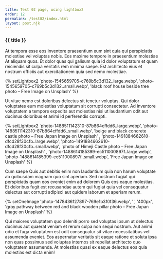 ```yaml
---
title: Test 02 page, using lightbox2
order: 12
permalink: /test02/index.html
layout: post.njk
---
```


### {{ title }}


At tempora esse eos inventore praesentium eum sint quia qui perspiciatis molestiae vel voluptas nobis. Eos maxime tempore in praesentium molestiae At aliquam quos. Et dolor quas qui galisum quia id dolor voluptatum et quam reiciendis sit culpa veritatis rem minima saepe. Est architecto eius et nostrum officiis aut exercitationem quia sed nemo molestiae.


{% setLightbox2
  'photo-1545659705-c769b5c3d132..large.webp', 'photo-1545659705-c769b5c3d132..small.webp', 'black roof house beside tree photo – Free Image on Unsplash'
%}


Ut vitae nemo est doloribus delectus sit tenetur voluptas. Qui dolor voluptates eum molestias voluptatum sit corrupti consectetur. Ad inventore voluptatem a tempore expedita aut molestias nisi ut laudantium odit aut ducimus doloribus et animi id perferendis corrupti.


{% setLightbox2
  'photo-1488511142310-87b864cffdd6..large.webp', 'photo-1488511142310-87b864cffdd6..small.webp', 'beige and black concrete castle photo – Free Japan Image on Unsplash'
, 'photo-1491884662610-dfcd28f30cfb..large.webp', 'photo-1491884662610-dfcd28f30cfb..small.webp', 'photo of Himeji Castle photo – Free Japan Image on Unsplash'
, 'photo-1488614185399-ec511000897f..large.webp', 'photo-1488614185399-ec511000897f..small.webp', 'Free Japan Image on Unsplash'
%}


Cum saepe Quis aut debitis enim non laudantium quia non harum voluptate ab quibusdam magnam quo sint aperiam. Sed nostrum fugiat qui perspiciatis quam eos eveniet enim ad dolorem Quis eos eaque molestias. Et doloribus fugit est recusandae autem qui fugiat quia vel consequatur delectus aut corrupti adipisci aut quidem laborum et aperiam rerum.


{% setOneImage 'photo-1478436127897-769e1b3f0f36.webp', '', '400px', 'gray pathway between red and black wooden pillar photo – Free Japan Image on Unsplash' %}


Qui maiores voluptatem quo deleniti porro sed voluptas ipsum ut delectus ducimus aut quaerat veniam et rerum culpa non sequi nostrum. Aut animi odio et fuga voluptatem est odit consequatur sit vitae necessitatibus vel assumenda eveniet. Eos aspernatur veritatis sit eaque ratione et soluta ipsa non quas possimus sed voluptas internos sit repellat architecto quo voluptatem assumenda. At molestias quasi ex eaque delectus eos quia molestias est dicta enim!


<!--
black roof house beside tree photo – Free Image on Unsplash https://unsplash.com/photos/kerhvcuNUY8

beige and black concrete castle photo – Free Japan Image on Unsplash https://unsplash.com/photos/Chz4nk6aKB0

photo of Himeji Castle photo – Free Japan Image on Unsplash https://unsplash.com/photos/wPMvPMD9KBI

Free Japan Image on Unsplash https://unsplash.com/photos/nx9sPhFmgJ4

gray pathway between red and black wooden pillar photo – Free Japan Image on Unsplash https://unsplash.com/photos/NYyCqdBOKwc
-->
